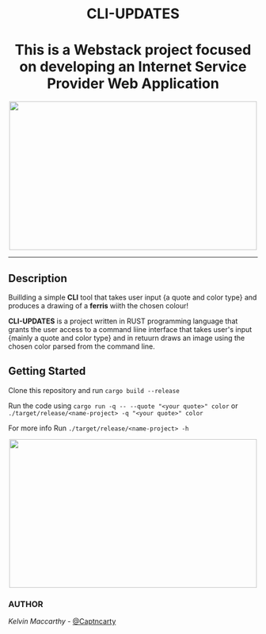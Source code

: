 <h1 align="center">CLI-UPDATES</h1>


<h1 align="center">This is a Webstack project focused on developing an Internet Service Provider Web Application</h1>
<p align ="center">
    <img width="500" height="300" src="static/img/cap2.png">
</p>

---------
## Description    

Buillding a simple **CLI** tool that takes user input {a quote and color type} and produces a drawing of a **ferris** wiith the chosen colour!

**CLI-UPDATES** is a project written in RUST programming language that grants the user access to a command liine interface that takes user's input {mainly a quote and color type} and in retuurn draws an image using the chosen color parsed from the command line.

## Getting Started

Clone this repository and run `cargo build --release`

Run the code using `cargo run -q -- --quote "<your quote>" color`
or
`./target/release/<name-project> -q "<your quote>" color`

For more info Run `./target/release/<name-project> -h`

<p align ="center">
    <img width="500" height="300" src="app/static/img/maccafe.png">
</p>

### AUTHOR
*Kelvin Maccarthy* - [@Captncarty](https://github.com/Captncarty)
